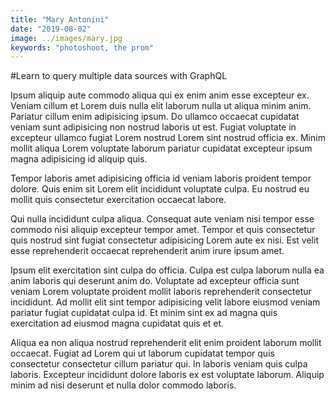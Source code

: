 ```yaml
---
title: "Mary Antonini"
date: "2019-08-02"
image: ../images/mary.jpg
keywords: "photoshoot, the prom"
---
```


#Learn to query multiple data sources with GraphQL

Ipsum aliquip aute commodo aliqua qui ex enim anim esse excepteur ex. Veniam cillum et Lorem duis nulla elit laborum nulla ut aliqua minim anim. Pariatur cillum enim adipisicing ipsum. Do ullamco occaecat cupidatat veniam sunt adipisicing non nostrud laboris ut est. Fugiat voluptate in excepteur ullamco fugiat Lorem nostrud Lorem sint nostrud officia ex. Minim mollit aliqua Lorem voluptate laborum pariatur cupidatat excepteur ipsum magna adipisicing id aliquip quis.

Tempor laboris amet adipisicing officia id veniam laboris proident tempor dolore. Quis enim sit Lorem elit incididunt voluptate culpa. Eu nostrud eu mollit quis consectetur exercitation occaecat labore.

Qui nulla incididunt culpa aliqua. Consequat aute veniam nisi tempor esse commodo nisi aliquip excepteur tempor amet. Tempor et quis consectetur quis nostrud sint fugiat consectetur adipisicing Lorem aute ex nisi. Est velit esse reprehenderit occaecat reprehenderit anim irure ipsum amet.

Ipsum elit exercitation sint culpa do officia. Culpa est culpa laborum nulla ea anim laboris qui deserunt anim do. Voluptate ad excepteur officia sunt veniam Lorem voluptate proident mollit laboris reprehenderit consectetur incididunt. Ad mollit elit sint tempor adipisicing velit labore eiusmod veniam pariatur fugiat cupidatat culpa id. Et minim sint ex ad magna quis exercitation ad eiusmod magna cupidatat quis et et.

Aliqua ea non aliqua nostrud reprehenderit elit enim proident laborum mollit occaecat. Fugiat ad Lorem qui ut laborum cupidatat tempor quis consectetur consectetur cillum pariatur qui. In laboris veniam quis culpa laboris. Excepteur incididunt dolore laboris ex est voluptate laborum. Aliquip minim ad nisi deserunt et nulla dolor commodo laboris.